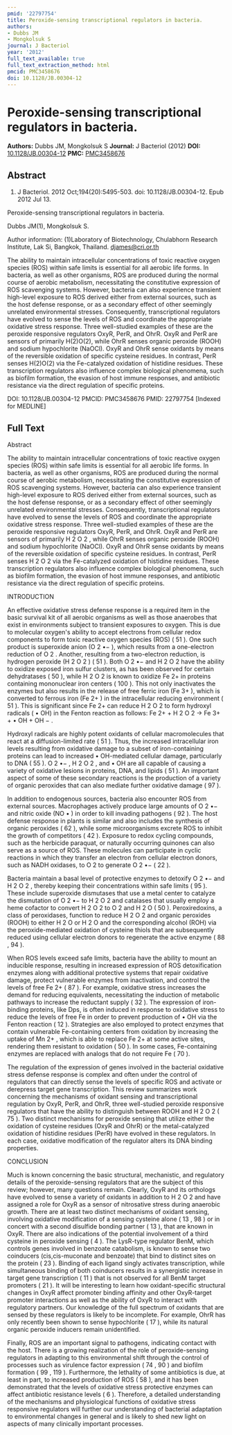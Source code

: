 ```yaml
---
pmid: '22797754'
title: Peroxide-sensing transcriptional regulators in bacteria.
authors:
- Dubbs JM
- Mongkolsuk S
journal: J Bacteriol
year: '2012'
full_text_available: true
full_text_extraction_method: html
pmcid: PMC3458676
doi: 10.1128/JB.00304-12
---
```


# Peroxide-sensing transcriptional regulators in bacteria.
**Authors:** Dubbs JM, Mongkolsuk S
**Journal:** J Bacteriol (2012)
**DOI:** [10.1128/JB.00304-12](https://doi.org/10.1128/JB.00304-12)
**PMC:** [PMC3458676](https://www.ncbi.nlm.nih.gov/pmc/articles/PMC3458676/)

## Abstract

1. J Bacteriol. 2012 Oct;194(20):5495-503. doi: 10.1128/JB.00304-12. Epub 2012
Jul  13.

Peroxide-sensing transcriptional regulators in bacteria.

Dubbs JM(1), Mongkolsuk S.

Author information:
(1)Laboratory of Biotechnology, Chulabhorn Research Institute, Lak Si, Bangkok, 
Thailand. djames@cri.or.th

The ability to maintain intracellular concentrations of toxic reactive oxygen 
species (ROS) within safe limits is essential for all aerobic life forms. In 
bacteria, as well as other organisms, ROS are produced during the normal course 
of aerobic metabolism, necessitating the constitutive expression of ROS 
scavenging systems. However, bacteria can also experience transient high-level 
exposure to ROS derived either from external sources, such as the host defense 
response, or as a secondary effect of other seemingly unrelated environmental 
stresses. Consequently, transcriptional regulators have evolved to sense the 
levels of ROS and coordinate the appropriate oxidative stress response. Three 
well-studied examples of these are the peroxide responsive regulators OxyR, 
PerR, and OhrR. OxyR and PerR are sensors of primarily H(2)O(2), while OhrR 
senses organic peroxide (ROOH) and sodium hypochlorite (NaOCl). OxyR and OhrR 
sense oxidants by means of the reversible oxidation of specific cysteine 
residues. In contrast, PerR senses H(2)O(2) via the Fe-catalyzed oxidation of 
histidine residues. These transcription regulators also influence complex 
biological phenomena, such as biofilm formation, the evasion of host immune 
responses, and antibiotic resistance via the direct regulation of specific 
proteins.

DOI: 10.1128/JB.00304-12
PMCID: PMC3458676
PMID: 22797754 [Indexed for MEDLINE]

## Full Text

Abstract

The ability to maintain intracellular concentrations of toxic reactive oxygen species (ROS) within safe limits is essential for all aerobic life forms. In bacteria, as well as other organisms, ROS are produced during the normal course of aerobic metabolism, necessitating the constitutive expression of ROS scavenging systems. However, bacteria can also experience transient high-level exposure to ROS derived either from external sources, such as the host defense response, or as a secondary effect of other seemingly unrelated environmental stresses. Consequently, transcriptional regulators have evolved to sense the levels of ROS and coordinate the appropriate oxidative stress response. Three well-studied examples of these are the peroxide responsive regulators OxyR, PerR, and OhrR. OxyR and PerR are sensors of primarily H 2 O 2 , while OhrR senses organic peroxide (ROOH) and sodium hypochlorite (NaOCl). OxyR and OhrR sense oxidants by means of the reversible oxidation of specific cysteine residues. In contrast, PerR senses H 2 O 2 via the Fe-catalyzed oxidation of histidine residues. These transcription regulators also influence complex biological phenomena, such as biofilm formation, the evasion of host immune responses, and antibiotic resistance via the direct regulation of specific proteins.

INTRODUCTION

An effective oxidative stress defense response is a required item in the basic survival kit of all aerobic organisms as well as those anaerobes that exist in environments subject to transient exposures to oxygen. This is due to molecular oxygen's ability to accept electrons from cellular redox components to form toxic reactive oxygen species (ROS) ( 51 ). One such product is superoxide anion (O 2 •− ), which results from a one-electron reduction of O 2 . Another, resulting from a two-electron reduction, is hydrogen peroxide (H 2 O 2 ) ( 51 ). Both O 2 •− and H 2 O 2 have the ability to oxidize exposed iron sulfur clusters, as has been observed for certain dehydratases ( 50 ), while H 2 O 2 is known to oxidize Fe 2+ in proteins containing mononuclear iron centers ( 100 ). This not only inactivates the enzymes but also results in the release of free ferric iron (Fe 3+ ), which is converted to ferrous iron (Fe 2+ ) in the intracellular reducing environment ( 51 ). This is significant since Fe 2+ can reduce H 2 O 2 to form hydroxyl radicals ( • OH) in the Fenton reaction as follows: Fe 2+ + H 2 O 2 → Fe 3+ + • OH + OH − .

Hydroxyl radicals are highly potent oxidants of cellular macromolecules that react at a diffusion-limited rate ( 51 ). Thus, the increased intracellular iron levels resulting from oxidative damage to a subset of iron-containing proteins can lead to increased • OH-mediated cellular damage, particularly to DNA ( 55 ). O 2 •− , H 2 O 2 , and • OH are all capable of causing a variety of oxidative lesions in proteins, DNA, and lipids ( 51 ). An important aspect of some of these secondary reactions is the production of a variety of organic peroxides that can also mediate further oxidative damage ( 97 ).

In addition to endogenous sources, bacteria also encounter ROS from external sources. Macrophages actively produce large amounts of O 2 •− and nitric oxide (NO • ) in order to kill invading pathogens ( 92 ). The host defense response in plants is similar and also includes the synthesis of organic peroxides ( 62 ), while some microorganisms excrete ROS to inhibit the growth of competitors ( 42 ). Exposure to redox cycling compounds, such as the herbicide paraquat, or naturally occurring quinones can also serve as a source of ROS. These molecules can participate in cyclic reactions in which they transfer an electron from cellular electron donors, such as NADH oxidases, to O 2 to generate O 2 •− ( 22 ).

Bacteria maintain a basal level of protective enzymes to detoxify O 2 •− and H 2 O 2 , thereby keeping their concentrations within safe limits ( 95 ). These include superoxide dismutases that use a metal center to catalyze the dismutation of O 2 •− to H 2 O 2 and catalases that usually employ a heme cofactor to convert H 2 O 2 to O 2 and H 2 O ( 50 ). Peroxiredoxins, a class of peroxidases, function to reduce H 2 O 2 and organic peroxides (ROOH) to either H 2 O or H 2 O and the corresponding alcohol (ROH) via the peroxide-mediated oxidation of cysteine thiols that are subsequently reduced using cellular electron donors to regenerate the active enzyme ( 88 , 94 ).

When ROS levels exceed safe limits, bacteria have the ability to mount an inducible response, resulting in increased expression of ROS detoxification enzymes along with additional protective systems that repair oxidative damage, protect vulnerable enzymes from inactivation, and control the levels of free Fe 2+ ( 87 ). For example, oxidative stress increases the demand for reducing equivalents, necessitating the induction of metabolic pathways to increase the reductant supply ( 32 ). The expression of iron-binding proteins, like Dps, is often induced in response to oxidative stress to reduce the levels of free Fe in order to prevent production of • OH via the Fenton reaction ( 12 ). Strategies are also employed to protect enzymes that contain vulnerable Fe-containing centers from oxidation by increasing the uptake of Mn 2+ , which is able to replace Fe 2+ at some active sites, rendering them resistant to oxidation ( 50 ). In some cases, Fe-containing enzymes are replaced with analogs that do not require Fe ( 70 ).

The regulation of the expression of genes involved in the bacterial oxidative stress defense response is complex and often under the control of regulators that can directly sense the levels of specific ROS and activate or derepress target gene transcription. This review summarizes work concerning the mechanisms of oxidant sensing and transcriptional regulation by OxyR, PerR, and OhrR, three well-studied peroxide responsive regulators that have the ability to distinguish between ROOH and H 2 O 2 ( 75 ). Two distinct mechanisms for peroxide sensing that utilize either the oxidation of cysteine residues (OxyR and OhrR) or the metal-catalyzed oxidation of histidine residues (PerR) have evolved in these regulators. In each case, oxidative modification of the regulator alters its DNA binding properties.

CONCLUSION

Much is known concerning the basic structural, mechanistic, and regulatory details of the peroxide-sensing regulators that are the subject of this review; however, many questions remain. Clearly, OxyR and its orthologs have evolved to sense a variety of oxidants in addition to H 2 O 2 and have assigned a role for OxyR as a sensor of nitrosative stress during anaerobic growth. There are at least two distinct mechanisms of oxidant sensing, involving oxidative modification of a sensing cysteine alone ( 13 , 98 ) or in concert with a second disulfide bonding partner ( 13 ), that are known in OxyR. There are also indications of the potential involvement of a third cysteine in peroxide sensing ( 4 ). The LysR-type regulator BenM, which controls genes involved in benzoate catabolism, is known to sense two coinducers (cis,cis-muconate and benzoate) that bind to distinct sites on the protein ( 23 ). Binding of each ligand singly activates transcription, while simultaneous binding of both coinducers results in a synergistic increase in target gene transcription ( 11 ) that is not observed for all BenM target promoters ( 21 ). It will be interesting to learn how oxidant-specific structural changes in OxyR affect promoter binding affinity and other OxyR-target promoter interactions as well as the ability of OxyR to interact with regulatory partners. Our knowledge of the full spectrum of oxidants that are sensed by these regulators is likely to be incomplete. For example, OhrR has only recently been shown to sense hypochlorite ( 17 ), while its natural organic peroxide inducers remain unidentified.

Finally, ROS are an important signal to pathogens, indicating contact with the host. There is a growing realization of the role of peroxide-sensing regulators in adapting to this environmental shift through the control of processes such as virulence factor expression ( 74 , 90 ) and biofilm formation ( 99 , 119 ). Furthermore, the lethality of some antibiotics is due, at least in part, to increased production of ROS ( 58 ), and it has been demonstrated that the levels of oxidative stress protective enzymes can affect antibiotic resistance levels ( 6 ). Therefore, a detailed understanding of the mechanisms and physiological functions of oxidative stress responsive regulators will further our understanding of bacterial adaptation to environmental changes in general and is likely to shed new light on aspects of many clinically important processes.
